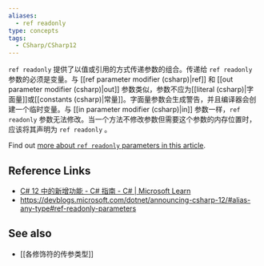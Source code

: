 ```yaml
---
aliases:
  - ref readonly
type: concepts
tags:
  - CSharp/CSharp12
---
```


`ref readonly` 提供了以值或引用的方式传递参数的组合。传递给 `ref readonly` 参数的必须是变量。与 [[ref parameter modifier (csharp)|ref]] 和 [[out parameter modifier (csharp)|out]] 参数类似，参数不应为[[literal (csharp)|字面量]]或[[constants (csharp)|常量]]。字面量参数会生成警告，并且编译器会创建一个临时变量。与 [[in parameter modifier (csharp)|in]] 参数一样，`ref readonly` 参数无法修改。当一个方法不修改参数但需要这个参数的内存位置时，应该将其声明为 `ref readonly` 。

Find out [more about `ref readonly` parameters in this article](https://learn.microsoft.com/dotnet/csharp/whats-new/csharp-12#ref-readonly-parameters).

## Reference Links

- [C# 12 中的新增功能 - C# 指南 - C# | Microsoft Learn](https://learn.microsoft.com/zh-cn/dotnet/csharp/whats-new/csharp-12#ref-readonly-parameters)
- https://devblogs.microsoft.com/dotnet/announcing-csharp-12/#alias-any-type#ref-readonly-parameters

## See also

- [[各修饰符的传参类型]]